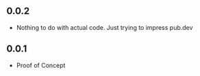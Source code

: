 ## 0.0.2

* Nothing to do with actual code. Just trying to impress pub.dev

## 0.0.1

* Proof of Concept
